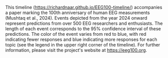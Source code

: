 This timeline (https://richardnaar.github.io/EEG100-timeline/) accompanies a paper marking the 100th anniversary of human EEG measurements (Mushtaq et al., 2024). Events depicted from the year 2024 onward represent predictions from over 500 EEG researchers and enthusiasts. The length of each event corresponds to the 95% confidence interval of these predictions. The color of the event varies from red to blue, with red indicating fewer responses and blue indicating more responses for each topic (see the legend in the upper right corner of the timeline). For further information, please visit the project's website at https://eeg100.org.
